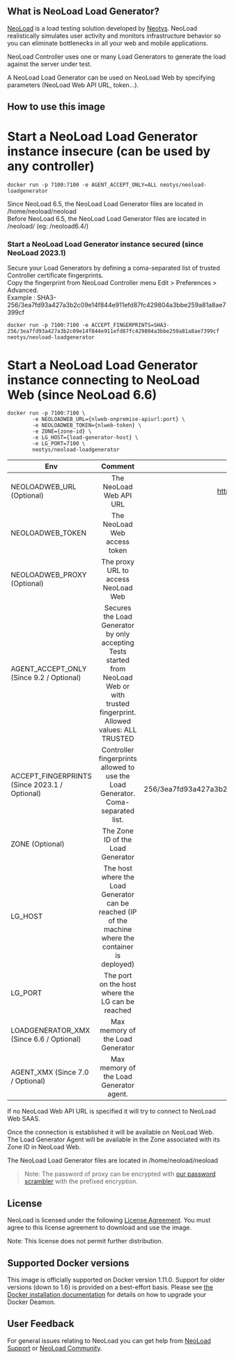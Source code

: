 What is NeoLoad Load Generator?
--------------------------
[NeoLoad](https://www.neotys.com/redirect/redirect.php?target=overview) is a load testing solution developed by [Neotys](https://www.neotys.com). NeoLoad realistically simulates user activity and monitors infrastructure behavior so you can eliminate bottlenecks in all your web and mobile applications.

NeoLoad Controller uses one or many Load Generators to generate the load against the server under test.

A NeoLoad Load Generator can be used on NeoLoad Web by specifying parameters (NeoLoad Web API URL, token...).

How to use this image
--------------------------
Start a NeoLoad Load Generator instance insecure (can be used by any controller)
=================

    docker run -p 7100:7100 -e AGENT_ACCEPT_ONLY=ALL neotys/neoload-loadgenerator

Since NeoLoad 6.5, the NeoLoad Load Generator files are located in /home/neoload/neoload \
Before NeoLoad 6.5, the NeoLoad Load Generator files are located in /neoload<VERSION>/ (eg: /neoload6.4/)

### Start a NeoLoad Load Generator instance secured (since NeoLoad 2023.1)
Secure your Load Generators by defining a coma-separated list of trusted Controller certificate fingerprints. \
Copy the fingerprint from NeoLoad Controller menu Edit > Preferences > Advanced. \
Example : SHA3-256/3ea7fd93a427a3b2c09e14f844e911efd87fc429804a3bbe259a81a8ae7399cf

    docker run -p 7100:7100 -e ACCEPT_FINGERPRINTS=SHA3-256/3ea7fd93a427a3b2c09e14f844e911efd87fc429804a3bbe259a81a8ae7399cf neotys/neoload-loadgenerator

Start a NeoLoad Load Generator instance connecting to NeoLoad Web (since NeoLoad 6.6)
=================

    docker run -p 7100:7100 \
            -e NEOLOADWEB_URL={nlweb-onpremise-apiurl:port} \
            -e NEOLOADWEB_TOKEN={nlweb-token} \
            -e ZONE={zone-id} \
            -e LG_HOST={load-generator-host} \
            -e LG_PORT=7100 \
            neotys/neoload-loadgenerator


| Env                                           | Comment | Example |
|-----------------------------------------------| :---------------------------------------------: | :----------------: |
| NEOLOADWEB_URL (Optional)                     | The NeoLoad Web API URL | http://neoloadweb.mycompany.com:1081 |
| NEOLOADWEB_TOKEN                              | The NeoLoad Web access token | myToken |
| NEOLOADWEB_PROXY (Optional)                   | The proxy URL to access NeoLoad Web | http://login:password@myproxy |
| AGENT_ACCEPT_ONLY (Since 9.2 / Optional)      | Secures the Load Generator by only accepting Tests started from NeoLoad Web or with trusted fingerprint. Allowed values: ALL TRUSTED | TRUSTED |
| ACCEPT_FINGERPRINTS (Since 2023.1 / Optional) | Controller fingerprints allowed to use the Load Generator. Coma-separated list. | SHA3-256/3ea7fd93a427a3b2c09e14f844e911efd87fc429804a3bbe259a81a8ae7399cf |
| ZONE (Optional)                               | The Zone ID of the Load Generator | myZoneId |
| LG_HOST                                       | The host where the Load Generator can be reached (IP of the machine where the container is deployed) | lg.mycompany |
| LG_PORT                                       | The port on the host where the LG can be reached | 7100 |
| LOADGENERATOR_XMX (Since 6.6 / Optional)      | Max memory of the Load Generator | -Xmx2048m |
| AGENT_XMX (Since 7.0 / Optional)              | Max memory of the Load Generator agent. | -Xmx256m |

If no NeoLoad Web API URL is specified it will try to connect to NeoLoad Web SAAS.


Once the connection is established it will be available on NeoLoad Web.
The Load Generator Agent will be available in the Zone associated with its Zone ID in NeoLoad Web.

The NeoLoad Load Generator files are located in /home/neoload/neoload

> Note: The password of proxy can be encrypted with [our password scrambler](https://www.neotys.com/redirect/redirect.php?target=docpage&reference=passwordscrambler) with the prefixed encryption.


License
---------
NeoLoad is licensed under the following [License Agreement](https://www.neotys.com/redirect/redirect.php?target=eula). You must agree to this license agreement to download and use the image.

Note: This license does not permit further distribution.

Supported Docker versions
--------------------------------
This image is officially supported on Docker version 1.11.0.
Support for older versions (down to 1.6) is provided on a best-effort basis.
Please see [the Docker installation documentation](https://docs.docker.com/installation/) for details on how to upgrade your Docker Deamon.

User Feedback
------------------
For general issues relating to NeoLoad you can get help from [NeoLoad Support](https://www.neotys.com/redirect/redirect.php?target=support.global) or [NeoLoad Community](https://www.neotys.com/redirect/redirect.php?target=answers).